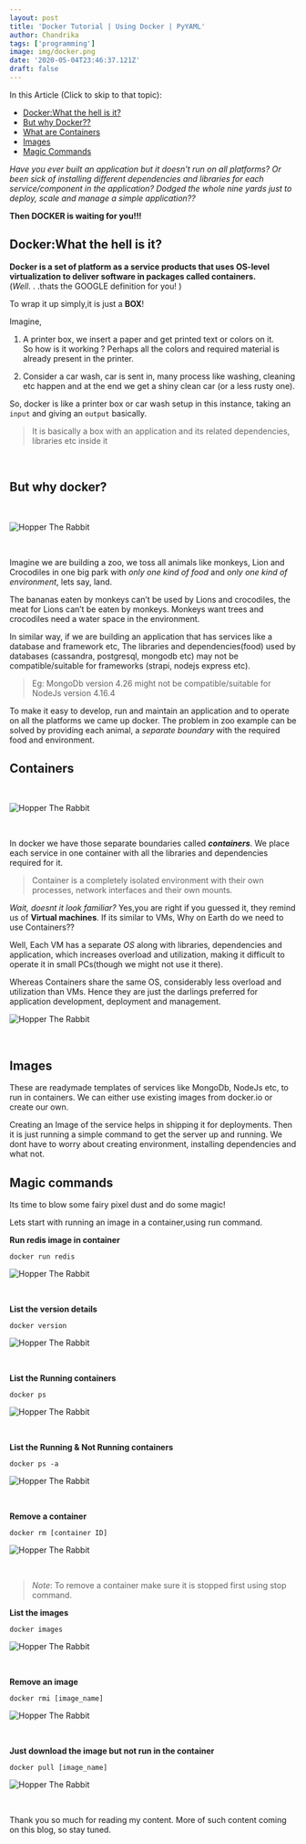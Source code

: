 ```yaml
---
layout: post
title: 'Docker Tutorial | Using Docker | PyYAML'
author: Chandrika
tags: ['programming']
image: img/docker.png
date: '2020-05-04T23:46:37.121Z'
draft: false
---
```


In this Article (Click to skip to that topic):

- [Docker:What the hell is it?](#)
- [But why Docker??](#why-docker)
- [What are Containers](#containers)
- [Images](#images)
- [Magic Commands](#magic)

_Have you ever built an application but it doesn't run on all platforms? Or been sick of installing different dependencies and libraries for each service/component in the application? Dodged the whole nine yards just to deploy, scale and manage a simple application??_

**Then DOCKER is waiting for you!!!**

**<h2 id='what-is-yaml'> Docker:What the hell is it? </h3>**

**Docker is a set of platform as a service products that uses OS-level virtualization to deliver software in packages called containers.**<br/>
(_Well_. . .thats the GOOGLE definition for you! )

To wrap it up simply,it is just a **BOX**!

Imagine,

1. A printer box, we insert a paper and get printed text or colors on it.  
   So how is it working ? Perhaps all the colors and required material is already present in the printer.

2. Consider a car wash, car is sent in, many process like washing, cleaning etc happen and at the end we get a shiny clean car (or a less rusty one).

So, docker is like a printer box or car wash setup in this instance, taking an `input` and giving an `output` basically.
<br/>

> It is basically a box with an application and its related dependencies, libraries etc inside it

<br/>

<h2 id="why-docker">But why docker?</h2>

<br/>

![Hopper The Rabbit](./img/docker-1.jpg)

<br/>

Imagine we are building a zoo, we toss all animals like monkeys, Lion and Crocodiles in one big park with _only one kind of food_ and _only one kind of environment_, lets say, land.

The bananas eaten by monkeys can’t be used by Lions and crocodiles, the meat for Lions can’t be eaten by monkeys. Monkeys want trees and crocodiles need a water space in the environment.

In similar way, if we are building an application that has services like a database and framework etc, The libraries and dependencies(food) used by databases (cassandra, postgresql, mongodb etc) may not be compatible/suitable for frameworks (strapi, nodejs express etc).

> Eg: MongoDb version 4.26 might not be compatible/suitable for NodeJs version 4.16.4

To make it easy to develop, run and maintain an application and to operate on all the platforms we came up docker. The problem in zoo example can be solved by providing each animal, a _separate boundary_ with the required food and environment.

<h2 id="containers">Containers</h2>

<br/>

![Hopper The Rabbit](./img/docker-2.jpg)

<br/>

In docker we have those separate boundaries called **_containers_**. We place each service in one container with all the libraries and dependencies required for it.

> Container is a completely isolated environment with their own processes, network interfaces and their own mounts.

_Wait, doesnt it look familiar?_ Yes,you are right if you guessed it, they remind us of **Virtual machines**. If its similar to VMs, Why on Earth do we need to use Containers??

Well, Each VM has a separate _OS_ along with libraries, dependencies and application, which increases overload and utilization, making it difficult to operate it in small PCs(though we might not use it there).

Whereas Containers share the same OS, considerably less overload and utilization than VMs. Hence they are just the darlings preferred for application development, deployment and management.

![Hopper The Rabbit](./img/docker-3.png)

<br/>

<h2 id="images">Images</h2>

These are readymade templates of services like MongoDb, NodeJs etc, to run in containers. We can either use existing images from docker.io or create our own.

Creating an Image of the service helps in shipping it for deployments. Then it is just running a simple command to get the server up and running. We dont have to worry about creating environment, installing dependencies and what not.

<h2 id="magic">Magic commands</h2>

Its time to blow some fairy pixel dust and do some magic!

Lets start with running an image in a container,using run command.

**Run redis image in container**

    docker run redis

![Hopper The Rabbit](./img/docker-3.jpg)

<br/>

**List the version details**

    docker version

![Hopper The Rabbit](./img/docker-4.jpg)

<br/>

**List the Running containers**

    docker ps

![Hopper The Rabbit](./img/docker-5.jpg)

<br/>

**List the Running & Not Running containers**

    docker ps -a

![Hopper The Rabbit](./img/docker-6.jpg)

<br/>

**Remove a container**

    docker rm [container ID]

![Hopper The Rabbit](./img/docker-7.jpg)

<br/>

> _Note_: To remove a container make sure it is stopped first using stop command.

**List the images**

    docker images

![Hopper The Rabbit](./img/docker-8.jpg)

<br/>

**Remove an image**

    docker rmi [image_name]

![Hopper The Rabbit](./img/docker-9.jpg)

<br/>

**Just download the image but not run in the container**

    docker pull [image_name]

![Hopper The Rabbit](./img/docker-10.jpg)

<br/>

Thank you so much for reading my content. More of such content coming on this blog, so stay tuned.
